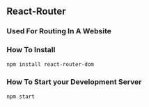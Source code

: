 ## React-Router 
### Used For Routing In A Website

### How To Install
```bash
npm install react-router-dom
```
### How To Start your Development Server
```bash
npm start
```

